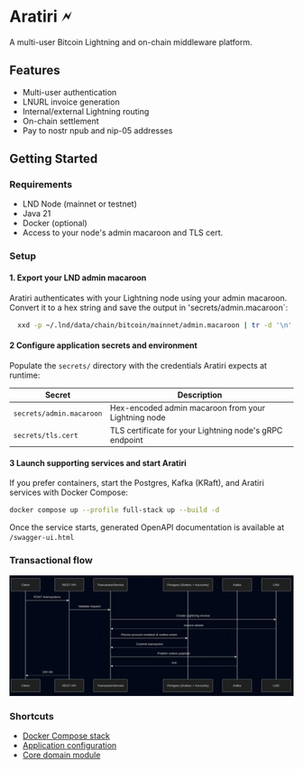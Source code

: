 # Aratiri 🗲

A multi-user Bitcoin Lightning and on-chain middleware platform.

## Features
- Multi-user authentication
- LNURL invoice generation
- Internal/external Lightning routing
- On-chain settlement
- Pay to nostr npub and nip-05 addresses

## Getting Started
###  Requirements
* LND Node (mainnet or testnet)
* Java 21
* Docker (optional)
* Access to your node's admin macaroon and TLS cert.

### Setup
#### 1. Export your LND admin macaroon
Aratiri authenticates with your Lightning node using your admin macaroon.
Convert it to a hex string and save the output in 'secrets/admin.macaroon`:
```bash
  xxd -p ~/.lnd/data/chain/bitcoin/mainnet/admin.macaroon | tr -d '\n'
```
#### 2 Configure application secrets and environment
Populate the `secrets/` directory with the credentials Aratiri expects at runtime:

| Secret | Description |
| --- | --- |
| `secrets/admin.macaroon` | Hex-encoded admin macaroon from your Lightning node |
| `secrets/tls.cert` | TLS certificate for your Lightning node's gRPC endpoint |

#### 3 Launch supporting services and start Aratiri
If you prefer containers, start the Postgres, Kafka (KRaft), and Aratiri services with Docker Compose:

```bash
docker compose up --profile full-stack up --build -d
```

Once the service starts, generated OpenAPI documentation is available at `/swagger-ui.html`

### Transactional flow
![img.png](docs/transactional_flow.png)

### Shortcuts
- [Docker Compose stack](docker-compose.yml)
- [Application configuration](aratiri-app/src/main/resources/application.yml)
- [Core domain module](aratiri-core)